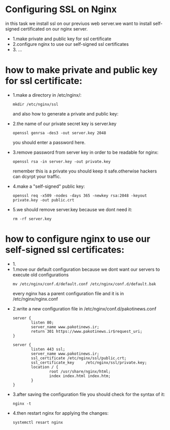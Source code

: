 <h1>Configuring SSL on Nginx</h1>
<p>
in this task we install ssl on our previuos web server.we want to install self-signed certificated on our nginx server.
</p>
<ul>
<li>1.make private and public key for ssl certificate</li>
<li>2.configure nginx to use our self-signed ssl certificates</li>
<li>3. ...</li>
</li>
</ul>




<h1>how to make private and public key for ssl certificate:</h1>
<ul>
<li>1.make a directory in /etc/nginx/:

    mkdir /etc/nginx/ssl

</li>

<p>and also how to generate a private and public key:</p>

<li>2.the name of our private secret key is server.key

    openssl genrsa -des3 -out server.key 2048

</li>
<p>you should enter a password here.</p>

<li>3.remove password from server key in order to be readable for nginx:

    openssl rsa -in server.key -out private.key

</li>

<p>remember this is a private you should keep it safe.otherwise hackers can dcyrpt your traffic.</p>

<li>4.make a "self-signed" public key:

    openssl req -x509 -nodes -days 365 -newkey rsa:2048 -keyout private.key -out public.crt

</li>

<li>5.we should remove server.key because we dont need it:

    rm -rf server.key

</li>
</ul>



<h1>how to configure nginx to use our self-signed ssl certificates:</h1>
<ul>


<li>1.


</li>
<li>1.move our default configuration because we dont want our servers to execute old configurations

    mv /etc/nginx/conf.d/default.conf /etc/nginx/conf.d/default.bak

</li>
<p>every nginx has a parent configuration file and it is in /etc/nginx/nginx.conf
</p>
<li>2.write a new configuration file in /etc/nginx/conf.d/pakotinews.conf

    server {
            listen 80;
            server_name www.pakotinews.ir;
            return 301 https://www.pakotinews.ir$request_uri;
    }

    server {
            listen 443 ssl;
            server_name www.pakotinews.ir;
            ssl_certificate /etc/nginx/ssl/public.crt;
            ssl_certificate_key     /etc/nginx/ssl/private.key;
            location / {
                    root /usr/share/nginx/html;
                    index index.html index.htm;
            }
    }

</li>
<li>3.after saving the configuration file you should check for the syntax of it:

    nginx -t 

</li>

<li>4.then restart nginx for applying the changes:

    systemctl resart nginx

</li>
</ul>
